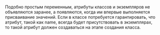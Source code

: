Подобно простым переменным, атрибуты классов и экземпляров не объявляются заранее, а появляются, когда им впервые выполняется присваивание значений.
Если в классе потребуется гарантировать, что атрибут, такой как name, всегда будет присутствовать в экземплярах, то такой атрибут должен создаваться на этапе создания класса.

